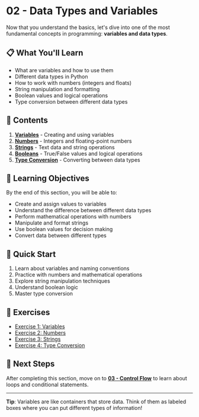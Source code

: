 # 02 - Data Types and Variables

Now that you understand the basics, let's dive into one of the most fundamental concepts in programming: **variables and data types**.

## 📋 What You'll Learn

- What are variables and how to use them
- Different data types in Python
- How to work with numbers (integers and floats)
- String manipulation and formatting
- Boolean values and logical operations
- Type conversion between different data types

## 📁 Contents

1. **[Variables](01_variables.md)** - Creating and using variables
2. **[Numbers](02_numbers.md)** - Integers and floating-point numbers
3. **[Strings](03_strings.md)** - Text data and string operations
4. **[Booleans](04_booleans.md)** - True/False values and logical operations
5. **[Type Conversion](05_type_conversion.md)** - Converting between data types

## 🎯 Learning Objectives

By the end of this section, you will be able to:
- Create and assign values to variables
- Understand the difference between different data types
- Perform mathematical operations with numbers
- Manipulate and format strings
- Use boolean values for decision making
- Convert data between different types

## 🚀 Quick Start

1. Learn about variables and naming conventions
2. Practice with numbers and mathematical operations
3. Explore string manipulation techniques
4. Understand boolean logic
5. Master type conversion

## 📝 Exercises

- [Exercise 1: Variables](exercises/exercise_01_variables.md)
- [Exercise 2: Numbers](exercises/exercise_02_numbers.md)
- [Exercise 3: Strings](exercises/exercise_03_strings.md)
- [Exercise 4: Type Conversion](exercises/exercise_04_type_conversion.md)

## 🔗 Next Steps

After completing this section, move on to **[03 - Control Flow](../03_control_flow/README.md)** to learn about loops and conditional statements.

---

**Tip**: Variables are like containers that store data. Think of them as labeled boxes where you can put different types of information! 